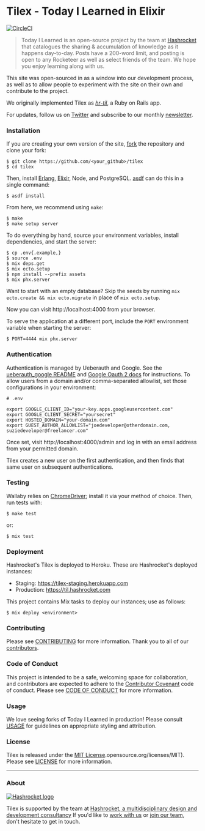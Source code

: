 # Tilex - Today I Learned in Elixir

[![CircleCI](https://circleci.com/gh/hashrocket/tilex.svg?style=svg)](https://circleci.com/gh/hashrocket/tilex)

> Today I Learned is an open-source project by the team at
> [Hashrocket][hashrocket] that catalogues the sharing & accumulation of
> knowledge as it happens day-to-day. Posts have a 200-word limit, and posting
> is open to any Rocketeer as well as select friends of the team. We hope you
> enjoy learning along with us.

This site was open-sourced in as a window into our development process, as well as
to allow people to experiment with the site on their own and contribute to the
project.

We originally implemented Tilex as [_hr-til_][hr-til], a Ruby on Rails app.

For updates, follow us on [Twitter][twitter] and subscribe to our monthly
[newsletter][newsletter].

### Installation

If you are creating your own version of the site, [fork][fork] the repository
and clone your fork:

```shell
$ git clone https://github.com/<your_github>/tilex
$ cd tilex
```

Then, install [Erlang][erlang], [Elixir][elixir], Node, and PostgreSQL.
[asdf][asdf] can do this in a single command:

```shell
$ asdf install
```

From here, we recommend using `make`:

```shell
$ make
$ make setup server
```

To do everything by hand, source your environment variables, install
dependencies, and start the server:

```shell
$ cp .env{.example,}
$ source .env
$ mix deps.get
$ mix ecto.setup
$ npm install --prefix assets
$ mix phx.server
```

Want to start with an empty database? Skip the seeds by running `mix ecto.create && mix
ecto.migrate` in place of `mix ecto.setup`.

Now you can visit http://localhost:4000 from your browser.

To serve the application at a different port, include the `PORT` environment
variable when starting the server:

```shell
$ PORT=4444 mix phx.server
```

### Authentication

Authentication is managed by Ueberauth and Google. See the [ueberauth_google
README][ueberauth_google] and [Google Oauth 2 docs][oauth_google] for
instructions. To allow users from a domain and/or comma-separated allowlist,
set those configurations in your environment:

```shell
# .env

export GOOGLE_CLIENT_ID="your-key.apps.googleusercontent.com"
export GOOGLE_CLIENT_SECRET="yoursecret"
export HOSTED_DOMAIN="your-domain.com"
export GUEST_AUTHOR_ALLOWLIST="joedeveloper@otherdomain.com, suziedeveloper@freelancer.com"
```

Once set, visit http://localhost:4000/admin and log in with an email address
from your permitted domain.

Tilex creates a new user on the first authentication, and then finds that same
user on subsequent authentications.

### Testing

Wallaby relies on [ChromeDriver][chromedriver]; install it via your method of
choice.  Then, run tests with:

```shell
$ make test
```

or:

```shell
$ mix test
```

### Deployment

Hashrocket's Tilex is deployed to Heroku. These are Hashrocket's deployed
instances:

- Staging: https://tilex-staging.herokuapp.com
- Production: https://til.hashrocket.com

This project contains Mix tasks to deploy our instances; use as follows:

```shell
$ mix deploy <environment>
```

### Contributing

Please see [CONTRIBUTING](CONTRIBUTING.md) for more information. Thank you to
all of our [contributors][contrib].

### Code of Conduct

This project is intended to be a safe, welcoming space for collaboration, and
contributors are expected to adhere to the [Contributor Covenant][cc] code of
conduct. Please see [CODE OF CONDUCT](CODE_OF_CONDUCT.md) for more information.

### Usage

We love seeing forks of Today I Learned in production! Please consult
[USAGE](USAGE.md) for guidelines on appropriate styling and attribution.

### License

Tilex is released under the [MIT License][mit].opensource.org/licenses/MIT). Please
see [LICENSE](LICENSE.md) for more information.

---

### About

[![Hashrocket logo](https://hashrocket.com/hashrocket_logo.svg)][hashrocket]

Tilex is supported by the team at [Hashrocket, a multidisciplinary design and
development consultancy][hashrocket] If you'd like to [work with us][hire-us]
or [join our team][join-us], don't hesitate to get in touch.

[asdf]: https://github.com/asdf-vm/asdf
[cc]: http://contributor-covenant.org
[chromedriver]: https://sites.google.com/a/chromium.org/chromedriver/
[contrib]: https://github.com/hashrocket/tilex/graphs/contributors
[elixir]: https://elixir-lang.org/
[erlang]: https://www.erlang.org/
[fork]: https://help.github.com/articles/fork-a-repo/
[hashrocket]: https://hashrocket.com/
[hire-us]: https://hashrocket.com/contact-us/hire-us
[hr-til]: https://github.com/hashrocket/hr-til
[join-us]: https://hashrocket.com/contact-us/jobs
[mit]: http://www.opensource.org/licenses/MIT
[newsletter]: https://www.getrevue.co/profile/til
[oauth_google]: https://developers.google.com/identity/protocols/OAuth2WebServer
[twitter]: https://twitter.com/hashrockettil
[ueberauth_google]: https://github.com/ueberauth/ueberauth_google
